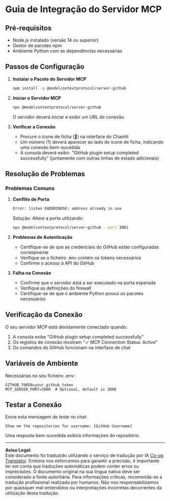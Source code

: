 <!--
CO_OP_TRANSLATOR_METADATA:
{
  "original_hash": "c4be907703b836d1a1c360db20da4de9",
  "translation_date": "2025-08-30T10:42:40+00:00",
  "source_file": "11-agentic-protocols/code_samples/github-mcp/MCP_SETUP.md",
  "language_code": "pt"
}
-->
# Guia de Integração do Servidor MCP

## Pré-requisitos
- Node.js instalado (versão 14 ou superior)
- Gestor de pacotes npm
- Ambiente Python com as dependências necessárias

## Passos de Configuração

1. **Instalar o Pacote do Servidor MCP**  
   ```bash
   npm install -g @modelcontextprotocol/server-github
   ```

2. **Iniciar o Servidor MCP**  
   ```bash
   npx @modelcontextprotocol/server-github
   ```  
   O servidor deverá iniciar e exibir um URL de conexão.

3. **Verificar a Conexão**  
   - Procure o ícone de ficha (🔌) na interface do Chainlit  
   - Um número (1) deverá aparecer ao lado do ícone de ficha, indicando uma conexão bem-sucedida  
   - A consola deverá exibir: "GitHub plugin setup completed successfully" (juntamente com outras linhas de estado adicionais)

## Resolução de Problemas

### Problemas Comuns

1. **Conflito de Porta**  
   ```bash
   Error: listen EADDRINUSE: address already in use
   ```  
   Solução: Altere a porta utilizando:  
   ```bash
   npx @modelcontextprotocol/server-github --port 3001
   ```

2. **Problemas de Autenticação**  
   - Certifique-se de que as credenciais do GitHub estão configuradas corretamente  
   - Verifique se o ficheiro .env contém os tokens necessários  
   - Confirme o acesso à API do GitHub  

3. **Falha na Conexão**  
   - Confirme que o servidor está a ser executado na porta esperada  
   - Verifique as definições do firewall  
   - Certifique-se de que o ambiente Python possui os pacotes necessários  

## Verificação da Conexão

O seu servidor MCP está devidamente conectado quando:  
1. A consola exibe "GitHub plugin setup completed successfully"  
2. Os registos de conexão mostram "✓ MCP Connection Status: Active"  
3. Os comandos do GitHub funcionam na interface de chat  

## Variáveis de Ambiente

Necessárias no seu ficheiro .env:  
```
GITHUB_TOKEN=your_github_token
MCP_SERVER_PORT=3000  # Optional, default is 3000
```

## Testar a Conexão

Envie esta mensagem de teste no chat:  
```
Show me the repositories for username: [GitHub Username]
```  
Uma resposta bem-sucedida exibirá informações do repositório.  

---

**Aviso Legal**:  
Este documento foi traduzido utilizando o serviço de tradução por IA [Co-op Translator](https://github.com/Azure/co-op-translator). Embora nos esforcemos para garantir a precisão, é importante ter em conta que traduções automáticas podem conter erros ou imprecisões. O documento original na sua língua nativa deve ser considerado a fonte autoritária. Para informações críticas, recomenda-se a tradução profissional realizada por humanos. Não nos responsabilizamos por quaisquer mal-entendidos ou interpretações incorretas decorrentes da utilização desta tradução.